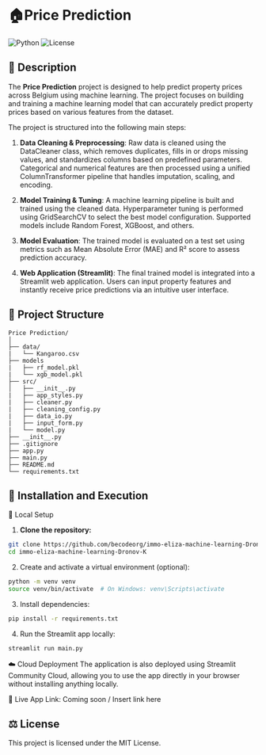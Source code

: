# 🏠Price Prediction

![Python](https://img.shields.io/badge/Python-3.11-blue) ![License](https://img.shields.io/badge/License-MIT-green)

## 📝 Description
The **Price Prediction** project is designed to help predict property prices across Belgium using machine learning. The project focuses on building and training a machine learning model that can accurately predict property prices based on various features from the dataset.

The project is structured into the following main steps:

1. **Data Cleaning & Preprocessing**:
Raw data is cleaned using the DataCleaner class, which removes duplicates, fills in or drops missing values, and standardizes columns based on predefined parameters. Categorical and numerical features are then processed using a unified ColumnTransformer pipeline that handles imputation, scaling, and encoding.

2. **Model Training & Tuning**:
A machine learning pipeline is built and trained using the cleaned data. Hyperparameter tuning is performed using GridSearchCV to select the best model configuration. Supported models include Random Forest, XGBoost, and others.

3. **Model Evaluation**:
The trained model is evaluated on a test set using metrics such as Mean Absolute Error (MAE) and R² score to assess prediction accuracy.

4. **Web Application (Streamlit)**:
The final trained model is integrated into a Streamlit web application. Users can input property features and instantly receive price predictions via an intuitive user interface.

## 🌳 Project Structure

```
Price Prediction/
│
├── data/
|   └── Kangaroo.csv
├── models
|   ├── rf_model.pkl
|   └── xgb_model.pkl
├── src/
│   ├── __init__.py
|   ├── app_styles.py
|   ├── cleaner.py
|   ├── cleaning_config.py
|   ├── data_io.py
|   ├── input_form.py
|   └── model.py
├── __init__.py
├── .gitignore
├── app.py
├── main.py
├── README.md  
└── requirements.txt   
```

## 🚀 Installation and Execution

🔧 Local Setup

1. **Clone the repository:**
```bash
git clone https://github.com/becodeorg/immo-eliza-machine-learning-Dronov-K.git
cd immo-eliza-machine-learning-Dronov-K
```

2. Create and activate a virtual environment (optional):
```bash
python -m venv venv
source venv/bin/activate  # On Windows: venv\Scripts\activate
```

3. Install dependencies:
```bash
pip install -r requirements.txt
```

4. Run the Streamlit app locally:
```bash
streamlit run main.py
```

☁️ Cloud Deployment
The application is also deployed using Streamlit Community Cloud, allowing you to use the app directly in your browser without installing anything locally.

🔗 Live App Link: Coming soon / Insert link here

## ⚖️ License

This project is licensed under the MIT License.